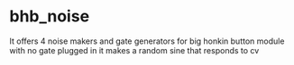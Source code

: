 # bhb_noise
It offers 4 noise makers and gate generators for big honkin button module
with no gate plugged in it makes a random sine that responds to cv 

